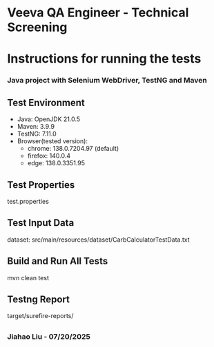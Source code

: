 # Veeva QA Engineer - Technical Screening #

# Instructions for running the tests 
### Java project with Selenium WebDriver, TestNG and Maven

## Test Environment
- Java: OpenJDK 21.0.5
- Maven: 3.9.9
- TestNG: 7.11.0
- Browser(tested version):
    - chrome: 138.0.7204.97 (default)
    - firefox: 140.0.4
    - edge: 138.0.3351.95

## Test Properties
test.properties

## Test Input Data
dataset: src/main/resources/dataset/CarbCalculatorTestData.txt


## Build and Run All Tests
mvn clean test

## Testng Report
target/surefire-reports/
##


### Jiahao Liu - 07/20/2025
